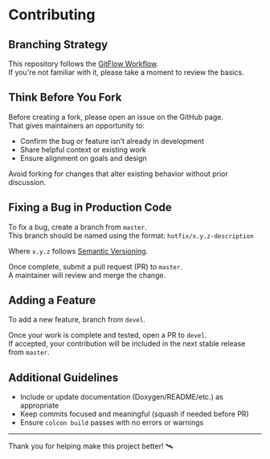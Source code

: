 # Contributing

## Branching Strategy

This repository follows the [GitFlow Workflow](https://www.atlassian.com/git/tutorials/comparing-workflows/gitflow-workflow).  
If you're not familiar with it, please take a moment to review the basics.

## Think Before You Fork

Before creating a fork, please open an issue on the GitHub page.  
That gives maintainers an opportunity to:
- Confirm the bug or feature isn’t already in development
- Share helpful context or existing work
- Ensure alignment on goals and design

Avoid forking for changes that alter existing behavior without prior discussion.

## Fixing a Bug in Production Code

To fix a bug, create a branch from `master`.  
This branch should be named using the format: `hotfix/x.y.z-description`

Where `x.y.z` follows [Semantic Versioning](https://semver.org/).

Once complete, submit a pull request (PR) to `master`.  
A maintainer will review and merge the change.

## Adding a Feature

To add a new feature, branch from `devel`.

Once your work is complete and tested, open a PR to `devel`.  
If accepted, your contribution will be included in the next stable release from `master`.

## Additional Guidelines

- Include or update documentation (Doxygen/README/etc.) as appropriate
- Keep commits focused and meaningful (squash if needed before PR)
- Ensure `colcon build` passes with no errors or warnings

---

Thank you for helping make this project better! 🛰️

